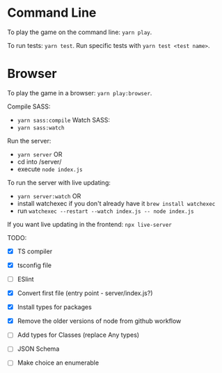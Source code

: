 # Command Line

To play the game on the command line: `yarn play`.

To run tests: `yarn test`.
Run specific tests with `yarn test <test name>`.

# Browser

To play the game in a browser: `yarn play:browser`.

Compile SASS:

- `yarn sass:compile`
  Watch SASS:
- `yarn sass:watch`

Run the server:

- `yarn server`
  OR
- cd into /server/
- execute `node index.js`

To run the server with live updating:

- `yarn server:watch`
  OR
- install watchexec if you don't already have it `brew install watchexec`
- run `watchexec --restart --watch index.js -- node index.js`

If you want live updating in the frontend:
`npx live-server`

TODO:

- [x] TS compiler
- [x] tsconfig file
- [ ] ESlint
- [x] Convert first file (entry point - server/index.js?)
- [x] Install types for packages
- [x] Remove the older versions of node from github workflow

- [ ] Add types for Classes (replace Any types)
- [ ] JSON Schema
- [ ] Make choice an enumerable
